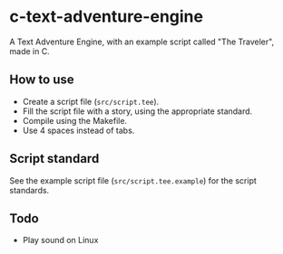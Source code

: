 # c-text-adventure-engine
A Text Adventure Engine, with an example script called "The Traveler", made in C.

## How to use
- Create a script file (`src/script.tee`).
- Fill the script file with a story, using the appropriate standard.
- Compile using the Makefile.
- Use 4 spaces instead of tabs.

## Script standard
See the example script file (`src/script.tee.example`) for the script standards.

## Todo
- Play sound on Linux